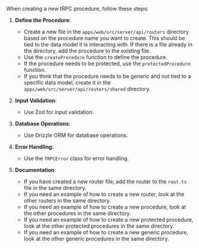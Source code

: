 When creating a new tRPC procedure, follow these steps:

1. **Define the Procedure**:
   - Create a new file in the `apps/web/src/server/api/routers` directory based on the procedure name you want to create. This should be tied to the data model it is interacting with. If there is a file already in the directory, add the procedure to the existing file.
   - Use the `createProcedure` function to define the procedure.
   - If the procedure needs to be protected, use the `protectedProcedure` function.
   - If you think that the procedure needs to be generic and not tied to a specific data model, create it in the `apps/web/src/server/api/routers/shared` directory.

2. **Input Validation**:
   - Use Zod for input validation.

3. **Database Operations**:
   - Use Drizzle ORM for database operations.

4. **Error Handling**:
   - Use the `TRPCError` class for error handling.

5. **Documentation**:
   - If you have created a new router file, add the router to the `root.ts` file in the same directory.
   - If you need an example of how to create a new router, look at the other routers in the same directory.
   - If you need an example of how to create a new procedure, look at the other procedures in the same directory.
   - If you need an example of how to create a new protected procedure, look at the other protected procedures in the same directory.
   - If you need an example of how to create a new generic procedure, look at the other generic procedures in the same directory.
